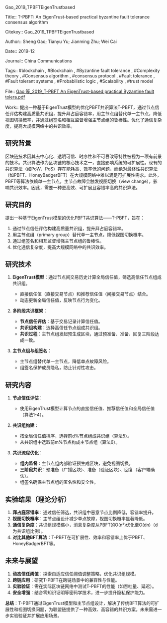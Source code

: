 Gao\_2019\_TPBFTEigenTrustbased

Title:: T-PBFT: An EigenTrust-based practical byzantine fault tolerance consensus algorithm

Citekey:: Gao\_2019\_TPBFTEigenTrustbased

Author:: Sheng Gao; Tianyu Yu; Jianming Zhu; Wei Cai

Date:: 2019-12

Journal:: China Communications

Tags:: #blockchain , #Blockchain , #Byzantine fault tolerance , #Complexity theory , #Consensus algorithm , #consensus protocol , #Fault tolerance , #Fault tolerant systems , #Probabilistic logic , #Scalability , #trust model

File:: [Gao 等\_2019\_T-PBFT An EigenTrust-based practical Byzantine fault tolera.pdf](zotero://open-pdf/0_TRVT6EMB)

Work:: 提出一种基于EigenTrust模型的优化PBFT共识算法T-PBFT，通过节点信任评估构建高质量共识组，提升拜占庭容错率，用主节点组替代单一主节点，降低视图切换概率，并通过组签名和相互监督增强主节点组的鲁棒性。优化了通信复杂度，提高大规模网络中的共识效率。

## 研究背景

区块链技术因其去中心化、透明可信、时序性和不可篡改等特性被视为一项有前景的技术。共识算法作为区块链的核心技术之一，直接影响系统的可扩展性。现有的共识算法（如PoW、PoS）存在能耗高、效率低的问题，而绝对最终性共识算法（如PBFT、HoneyBadgerBFT）在大规模网络中难以满足可扩展性需求。此外，PBFT等算法依赖单一主节点，主节点故障会触发视图切换（view change），影响共识效率。因此，需要一种更高效、可扩展且容错率高的共识算法。

## 研究目的

提出一种基于EigenTrust模型的优化PBFT共识算法——T-PBFT，旨在：

1.  通过节点信任评估构建高质量共识组，提升拜占庭容错率。
2.  用主节点组（primary group）替代单一主节点，降低视图切换概率。
3.  通过组签名和相互监督增强主节点组的鲁棒性。
4.  优化通信复杂度，提高大规模网络中的共识效率。

## 研究技术

1.  **EigenTrust模型**：通过节点间交易历史计算全局信任值，筛选高信任节点组成共识组。

    *   直接信任值（直接交易节点）和推荐信任值（间接交易节点）结合。
    *   动态更新全局信任值，反映节点行为变化。

2.  **多阶段共识框架**：

    *   **节点信任评估**：基于交易记录计算信任值。
    *   **共识组构建**：选择高信任节点组成共识组。
    *   **共识过程**：主节点组发起预生成区块，通过预准备、准备、回复三阶段达成一致。

3.  **主节点组与组签名**：

    *   主节点组替代单一主节点，降低单点故障风险。
    *   组签名保护成员隐私，防止针对性攻击。

## 研究内容

1.  **节点信任评估**：

    *   使用EigenTrust模型计算节点的直接信任值、推荐信任值和全局信任值（算法1-4）。

2.  **共识组构建**：

    *   按全局信任值排序，选择前d%节点组成共识组（算法5）。
    *   从共识组中选取前m%节点构成主节点组（算法6）。

3.  **共识流程优化**：

    *   **组内监督**：主节点组内部验证预生成区块，避免视图切换。
    *   **三阶段共识**：预准备（广播区块）、准备（验证区块）、回复（客户端确认）。
    *   组签名确保主节点组的匿名性和安全性。

## 实验结果（理论分析）

1.  **拜占庭容错率**：通过信任筛选，共识组中恶意节点比例降低，容错率提升。
2.  **视图切换概率**：主节点组设计减少单点故障，视图切换概率显著降低。
3.  **通信复杂度**：共识组规模缩小，消息复杂度从PBFT的O(n²)优化至O(dn)（d为共识组比例）。
4.  **对比其他BFT算法**：T-PBFT在可扩展性、效率和容错率上优于PBFT、HoneyBadgerBFT等。

## 未来与展望

1.  **动态信任阈值**：探索自适应信任阈值调整策略，优化共识组规模。
2.  **跨链应用**：研究T-PBFT在跨链场景中的兼容性与性能。
3.  **实验验证**：需在实际区块链网络中测试T-PBFT的性能（如吞吐量、延迟）。
4.  **安全增强**：结合零知识证明等密码学技术，进一步提升隐私保护能力。

**总结**：T-PBFT通过EigenTrust模型和主节点组设计，解决了传统BFT算法的可扩展性和视图切换问题，为联盟链提供了一种高效、高容错的共识方案。未来需进一步实验验证并扩展应用场景。

